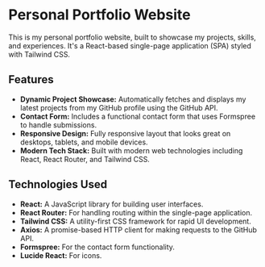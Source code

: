 # Personal Portfolio Website

This is my personal portfolio website, built to showcase my projects, skills, and experiences. It's a React-based single-page application (SPA) styled with Tailwind CSS.

## Features

- **Dynamic Project Showcase:** Automatically fetches and displays my latest projects from my GitHub profile using the GitHub API.
- **Contact Form:** Includes a functional contact form that uses Formspree to handle submissions.
- **Responsive Design:** Fully responsive layout that looks great on desktops, tablets, and mobile devices.
- **Modern Tech Stack:** Built with modern web technologies including React, React Router, and Tailwind CSS.

## Technologies Used

- **React:** A JavaScript library for building user interfaces.
- **React Router:** For handling routing within the single-page application.
- **Tailwind CSS:** A utility-first CSS framework for rapid UI development.
- **Axios:** A promise-based HTTP client for making requests to the GitHub API.
- **Formspree:** For the contact form functionality.
- **Lucide React:** For icons.
